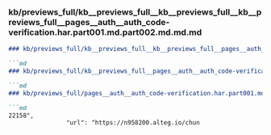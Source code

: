### kb/previews_full/kb__previews_full__kb__previews_full__kb__previews_full__pages__auth__auth_code-verification.har.part001.md.part002.md.md.md

```md
### kb/previews_full/kb__previews_full__kb__previews_full__pages__auth__auth_code-verification.har.part001.md.part002.md.md

```md
### kb/previews_full/kb__previews_full__pages__auth__auth_code-verification.har.part001.md.part002.md

```md
### kb/previews_full/pages__auth__auth_code-verification.har.part001.md (part 002)

```md
22158",
                "url": "https://n958200.alteg.io/chun
```

```

```

```

```
